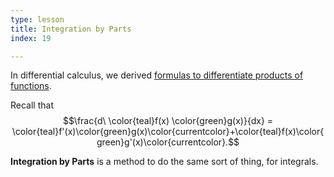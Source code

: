 ```yaml
---
type: lesson
title: Integration by Parts
index: 19

---
```


In differential calculus, we derived [formulas to differentiate products of functions](/learn/calculus/differential/methods).

Recall that $$\frac{d\ \color{teal}f(x) \color{green}g(x)}{dx} = \color{teal}f'(x)\color{green}g(x)\color{currentcolor}+\color{teal}f(x)\color{green}g'(x)\color{currentcolor}.$$

**Integration by Parts** is a method to do the same sort of thing, for integrals.



<!--stackedit_data:
eyJoaXN0b3J5IjpbLTkzODc1NzgyOSwtMjcwNDIzMTg2LDE5MT
E1NjI4MzQsMTQ3NTQ3MDkxMiwtNzA5NDIxMTYyXX0=
-->